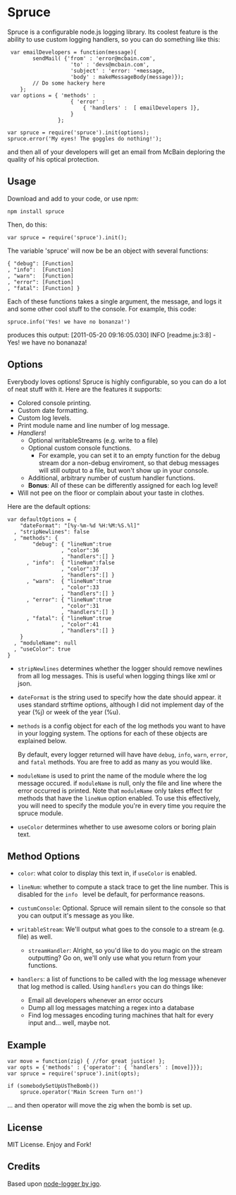 Spruce
===========

Spruce is a configurable node.js logging library. Its coolest feature is the ability to use custom logging handlers, so you can do something like this:

     var emailDevelopers = function(message){
            sendMail( {'from' : 'error@mcbain.com',
                        'to' : 'devs@mcbain.com',
                        'subject' : 'error: '+message,
                        'body' : makeMessageBody(message)});
            // Do some hackery here
        };
     var options = { 'methods' :
                        { 'error' : 
                            { 'handlers' :  [ emailDevelopers ]},
                        }
                    }; 

    var spruce = require('spruce').init(options);
    spruce.error('My eyes! The goggles do nothing!');

and then all of your developers will get an email from McBain deploring the quality of his optical protection. 

Usage
-----

Download and add to your code, or use npm:

    npm install spruce

Then, do this:

    var spruce = require('spruce').init();

The variable 'spruce' will now be be an object with several functions: 

    { "debug": [Function]
    , "info":  [Function]
    , "warn":  [Function]
    , "error": [Function]
    , "fatal": [Function] }

 Each of these functions takes a single argument, the message, and logs it and some other cool stuff to the console. For example, this code:

    spruce.info('Yes! we have no bonanza!')

produces this output:
    [2011-05-20 09:16:05.030] INFO  [readme.js:3:8] - Yes! we have no bonanaza!
    
Options 
-------
Everybody loves options! Spruce is highly configurable, so you can do a lot of neat stuff with it.  Here are the features it supports:

 - Colored console printing.
 - Custom date formatting.
 - Custom log levels.
 - Print module name and line number of log message.
 - _Handlers_!
    - Optional writableStreams (e.g. write to a file)
    - Optional custom console functions.
        - For example, you can set it to an empty function for the debug stream dor a non-debug enviroment, so that debug messages will still output to a file, but won't show up in your console.
    - Additional, arbitrary number of custum handler functions.
    - __Bonus__: All of these can be differently assigned for each log level!
 - Will not pee on the floor or complain about your taste in clothes.

Here are the default options:

    var defaultOptions = {
        "dateFormat": "[%y-%m-%d %H:%M:%S.%l]"
      , "stripNewlines": false
      , "methods": {
            "debug": { "lineNum":true
                     , "color":36
                     , "handlers":[] }
          , "info":  { "lineNum":false
                     , "color":37
                     , "handlers":[] }
          , "warn":  { "lineNum":true
                     , "color":33
                     , "handlers":[] }
          , "error": { "lineNum":true
                     , "color":31
                     , "handlers":[] }
          , "fatal": { "lineNum":true
                     , "color":41
                     , "handlers":[] }
        }
      , "moduleName": null
      , "useColor": true
    }

- `stripNewlines` determines whether the logger should remove newlines from all log messages. This is useful when logging things like xml or json.

- `dateFormat` is the string used to specify how the date should appear. it uses standard strftime options, although I did not implement day of the year (%j) or week of the year (%u).  

- `methods` is a config object for each of the  log methods you want to have in your logging system. The options for each of these objects are explained below.

    By default, every logger returned will have have `debug`, `info`, `warn`, `error`, and `fatal` methods. You are free to add as many as you would like. 

- `moduleName` is used to print the name of the module where the log message occured. if `moduleName` is null, only the file and line where the error occurred is printed. Note that `moduleName`  only takes effect for methods that have the `lineNum` option enabled. To use this effectively, you will need to specify the module you're in every time you require the spruce module.

- `useColor` determines whether to use awesome colors or boring plain text.


Method Options
----- 
 - `color`: what color to display this text in, if `useColor` is enabled.

 - `lineNum`: whether to compute a stack trace to get the line number. This is disabled for the `info ` level be default, for performance reasons.

 - `custumConsole`: Optional. Spruce will remain silent to the console so that you can output it's message as you like.

 - `writableStream`: We'll output what goes to the console to a stream (e.g. file) as well.
    - `streamHandler`: Alright, so you'd like to do you magic on the stream outputting? Go on, we'll only use what you return from your functions.

 - `handlers`: a list of functions to be called with the log message whenever that log method is called.  Using `handlers` you can do things like:
    - Email all developers whenever an error occurs
    - Dump all log messages matching a regex into a database
    - Find log messages encoding turing machines that halt for every input and... well, maybe not.

Example
------
    var move = function(zig) { //for great justice! }; 
    var opts = {'methods' : {'operator': { 'handlers' : [move]}}}; 
    var spruce = require('spruce').init(opts);

    if (somebodySetUpUsTheBomb())
        spruce.operator('Main Screen Turn on!')

... and then operator will move the zig when the bomb is set up. 
 
License
-------
MIT License. Enjoy and Fork!

Credits
--------
Based upon [node-logger by igo](https://github.com/igo/node-logger).
